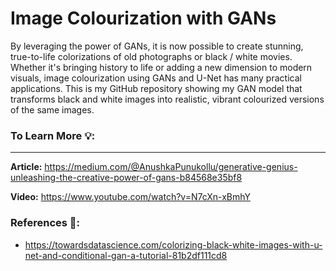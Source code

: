 # Image Colourization with GANs

By leveraging the power of GANs, it is now possible to create stunning, true-to-life colorizations of old photographs or black / white movies. Whether it's bringing history to life or adding a new dimension to modern visuals, image colourization using GANs and U-Net has many practical applications. This is my GitHub repository showing my GAN model that transforms black and white images into realistic, vibrant colourized versions of the same images. 

### To Learn More 💡:
---------

**Article:** https://medium.com/@AnushkaPunukollu/generative-genius-unleashing-the-creative-power-of-gans-b84568e35bf8                         

**Video:** https://www.youtube.com/watch?v=N7cXn-xBmhY


### References 📓: 
* https://towardsdatascience.com/colorizing-black-white-images-with-u-net-and-conditional-gan-a-tutorial-81b2df111cd8

